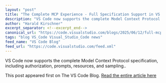 ```yaml
---
layout: "post"
title: "The Complete MCP Experience - Full Specification Support in VS Code"
description: "VS Code now supports the complete Model Context Protocol specification, including authorization, pro..."
author: "Harald Kirschner"
excerpt_separator: <!--excerpt_end-->
canonical_url: "https://code.visualstudio.com/blogs/2025/06/12/full-mcp-spec-support"
tags: "blog VS_Code Visual_Studio_Code news"
feed_name: "VS Code Blog"
feed_url: "https://code.visualstudio.com/feed.xml"
---
```


VS Code now supports the complete Model Context Protocol specification, including authorization, prompts, resources, and sampling..<!--excerpt_end-->

This post appeared first on The VS Code Blog. [Read the entire article here](https://code.visualstudio.com/blogs/2025/06/12/full-mcp-spec-support)

